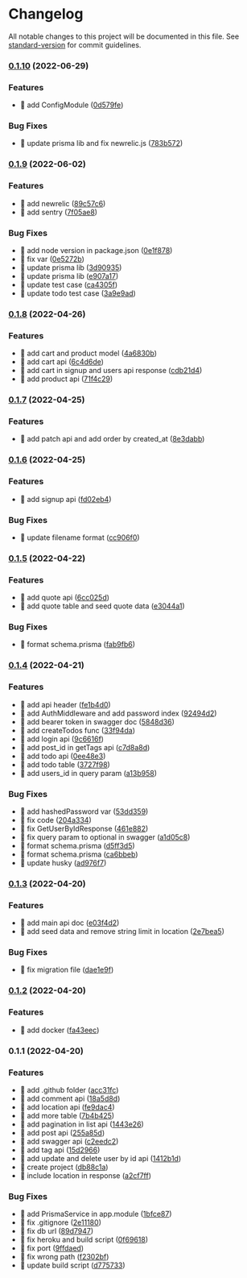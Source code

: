 # Changelog

All notable changes to this project will be documented in this file. See [standard-version](https://github.com/conventional-changelog/standard-version) for commit guidelines.

### [0.1.10](https://github.com/yeukfei02/dummy-api/compare/v0.1.9...v0.1.10) (2022-06-29)


### Features

* 🎸 add ConfigModule ([0d579fe](https://github.com/yeukfei02/dummy-api/commit/0d579fe0da4b271871bf09043e83a0e200c1392f))


### Bug Fixes

* 🐛 update prisma lib and fix newrelic.js ([783b572](https://github.com/yeukfei02/dummy-api/commit/783b572a2f0d3323fbf5bb39d482098cbe80cb8d))

### [0.1.9](https://github.com/yeukfei02/dummy-api/compare/v0.1.8...v0.1.9) (2022-06-02)


### Features

* 🎸 add newrelic ([89c57c6](https://github.com/yeukfei02/dummy-api/commit/89c57c69bc2b2fff27192b547b9125e6d798b31f))
* 🎸 add sentry ([7f05ae8](https://github.com/yeukfei02/dummy-api/commit/7f05ae8559f576e0118e68d45d9fb07405811997))


### Bug Fixes

* 🐛 add node version in package.json ([0e1f878](https://github.com/yeukfei02/dummy-api/commit/0e1f8780ab691468a693bc4625154e5236680531))
* 🐛 fix var ([0e5272b](https://github.com/yeukfei02/dummy-api/commit/0e5272b4f66fe0424493a43fe5db8530f78f9aaa))
* 🐛 update prisma lib ([3d90935](https://github.com/yeukfei02/dummy-api/commit/3d90935452af678d173af082bed66a6f1a684225))
* 🐛 update prisma lib ([e907a17](https://github.com/yeukfei02/dummy-api/commit/e907a176becb65fd360864f2e0ad0788737db5fd))
* 🐛 update test case ([ca4305f](https://github.com/yeukfei02/dummy-api/commit/ca4305ff45ffb37b79b55ea27f352e907ee617c9))
* 🐛 update todo test case ([3a9e9ad](https://github.com/yeukfei02/dummy-api/commit/3a9e9add3b4d1aac312b3fdd4e539e7567ea307f))

### [0.1.8](https://github.com/yeukfei02/dummy-api/compare/v0.1.7...v0.1.8) (2022-04-26)


### Features

* 🎸 add cart and product model ([4a6830b](https://github.com/yeukfei02/dummy-api/commit/4a6830be9a418e38bfbdfe6c4d9a49d5feb13a96))
* 🎸 add cart api ([6c4d6de](https://github.com/yeukfei02/dummy-api/commit/6c4d6dec8fe943ce3d5f4db0b7d449f2e14091d0))
* 🎸 add cart in signup and users api response ([cdb21d4](https://github.com/yeukfei02/dummy-api/commit/cdb21d4d532ca74991fc2f39ea52d89b51500848))
* 🎸 add product api ([71f4c29](https://github.com/yeukfei02/dummy-api/commit/71f4c297b2c5db00315e5317c9343c9039f94a69))

### [0.1.7](https://github.com/yeukfei02/dummy-api/compare/v0.1.6...v0.1.7) (2022-04-25)


### Features

* 🎸 add patch api and add order by created_at ([8e3dabb](https://github.com/yeukfei02/dummy-api/commit/8e3dabb4981f0a7da6dfa7ccf95677c1996d5dd1))

### [0.1.6](https://github.com/yeukfei02/dummy-api/compare/v0.1.5...v0.1.6) (2022-04-25)


### Features

* 🎸 add signup api ([fd02eb4](https://github.com/yeukfei02/dummy-api/commit/fd02eb49191ab2ebb4caf7af65d9814e8f9f4e1d))


### Bug Fixes

* 🐛 update filename format ([cc906f0](https://github.com/yeukfei02/dummy-api/commit/cc906f0262c0de5ad35d5190d0652dbfab17e8f9))

### [0.1.5](https://github.com/yeukfei02/dummy-api/compare/v0.1.4...v0.1.5) (2022-04-22)


### Features

* 🎸 add quote api ([6cc025d](https://github.com/yeukfei02/dummy-api/commit/6cc025db0eed135e4b57b3b9c283e07edbe9a23b))
* 🎸 add quote table and seed quote data ([e3044a1](https://github.com/yeukfei02/dummy-api/commit/e3044a1ad94f63700ef415629095c06bd2a4539a))


### Bug Fixes

* 🐛 format schema.prisma ([fab9fb6](https://github.com/yeukfei02/dummy-api/commit/fab9fb6dff68b45d8047c3532dacc5aa11a52576))

### [0.1.4](https://github.com/yeukfei02/dummy-api/compare/v0.1.3...v0.1.4) (2022-04-21)


### Features

* 🎸 add api header ([fe1b4d0](https://github.com/yeukfei02/dummy-api/commit/fe1b4d0c7d7dc7d26e9f1bb75231d53d13c05410))
* 🎸 add AuthMiddleware and add password index ([92494d2](https://github.com/yeukfei02/dummy-api/commit/92494d2f176aa1c85d4c915f6825c218933349a5))
* 🎸 add bearer token in swagger doc ([5848d36](https://github.com/yeukfei02/dummy-api/commit/5848d36899146a31b69e9dff796cfa2ffb14d8de))
* 🎸 add createTodos func ([33f94da](https://github.com/yeukfei02/dummy-api/commit/33f94da07102798c2c40190dffc99f9788068680))
* 🎸 add login api ([9c6616f](https://github.com/yeukfei02/dummy-api/commit/9c6616fa28053fd5db71db70dc28f44bbee66183))
* 🎸 add post_id in getTags api ([c7d8a8d](https://github.com/yeukfei02/dummy-api/commit/c7d8a8d87b380a9678edec63169f7910782e8a78))
* 🎸 add todo api ([0ee48e3](https://github.com/yeukfei02/dummy-api/commit/0ee48e3da7935f620ec2cdda832c888ec51483c4))
* 🎸 add todo table ([3727f98](https://github.com/yeukfei02/dummy-api/commit/3727f985b469e07c6ef24a8414182b046514175d))
* 🎸 add users_id in query param ([a13b958](https://github.com/yeukfei02/dummy-api/commit/a13b9588cb6292f4c161ac08f52be38a073652e6))


### Bug Fixes

* 🐛 add hashedPassword var ([53dd359](https://github.com/yeukfei02/dummy-api/commit/53dd359f1b267cbb52d30c12c682066b1d3ae979))
* 🐛 fix code ([204a334](https://github.com/yeukfei02/dummy-api/commit/204a334746b5aa2f19a71fb55af33a1e42c0c9a7))
* 🐛 fix GetUserByIdResponse ([461e882](https://github.com/yeukfei02/dummy-api/commit/461e8821a1f6ea4861a69a258dd2d84539122ed1))
* 🐛 fix query param to optional in swagger ([a1d05c8](https://github.com/yeukfei02/dummy-api/commit/a1d05c81ad69ec6ef3ebaf3197f4e5788ca634eb))
* 🐛 format schema.prisma ([d5ff3d5](https://github.com/yeukfei02/dummy-api/commit/d5ff3d570f6c995de0c2530869e8763b1554b8d4))
* 🐛 format schema.prisma ([ca6bbeb](https://github.com/yeukfei02/dummy-api/commit/ca6bbebf732a1312cdedbbe13da76c938e14610b))
* 🐛 update husky ([ad976f7](https://github.com/yeukfei02/dummy-api/commit/ad976f71646d012611fe0f07187eeae8d1bbc615))

### [0.1.3](https://github.com/yeukfei02/dummy-api/compare/v0.1.2...v0.1.3) (2022-04-20)


### Features

* 🎸 add main api doc ([e03f4d2](https://github.com/yeukfei02/dummy-api/commit/e03f4d210d54d22c6b7bb3c7ca5c93b28e6f14c2))
* 🎸 add seed data and remove string limit in location ([2e7bea5](https://github.com/yeukfei02/dummy-api/commit/2e7bea54e86bd7285d2f26e53de816d3312a8731))


### Bug Fixes

* 🐛 fix migration file ([dae1e9f](https://github.com/yeukfei02/dummy-api/commit/dae1e9f37c61a3127cc2190c6a14e8c09c39af18))

### [0.1.2](https://github.com/yeukfei02/dummy-api/compare/v0.1.1...v0.1.2) (2022-04-20)


### Features

* 🎸 add docker ([fa43eec](https://github.com/yeukfei02/dummy-api/commit/fa43eec719e10880a0a77f88ead0c7634fde70d5))

### 0.1.1 (2022-04-20)


### Features

* 🎸 add .github folder ([acc31fc](https://github.com/yeukfei02/dummy-api/commit/acc31fca4037846ae3f132bc85358d9304ffbefd))
* 🎸 add comment api ([18a5d8d](https://github.com/yeukfei02/dummy-api/commit/18a5d8dfe0bd3e0d75cd3dbd28a75b5cabee7078))
* 🎸 add location api ([fe9dac4](https://github.com/yeukfei02/dummy-api/commit/fe9dac438e5f68c0f4df06f2ddbced9833866eaf))
* 🎸 add more table ([7b4b425](https://github.com/yeukfei02/dummy-api/commit/7b4b425edaa1fb9e68009dc91feda4186c8e6c9e))
* 🎸 add pagination in list api ([1443e26](https://github.com/yeukfei02/dummy-api/commit/1443e266f31722298dc2c4184a2eb7b651c9c8cf))
* 🎸 add post api ([255a85d](https://github.com/yeukfei02/dummy-api/commit/255a85dc6e59ced06f591680cccb3b611677a23a))
* 🎸 add swagger api ([c2eedc2](https://github.com/yeukfei02/dummy-api/commit/c2eedc2d8fd87f53ea499c4543b858f54ff1ec6c))
* 🎸 add tag api ([15d2966](https://github.com/yeukfei02/dummy-api/commit/15d2966f96acbcc232e5e775705865fc82c02cc0))
* 🎸 add update and delete user by id api ([1412b1d](https://github.com/yeukfei02/dummy-api/commit/1412b1decf47976027a7922cc7bbdd44e60fafd0))
* 🎸 create project ([db88c1a](https://github.com/yeukfei02/dummy-api/commit/db88c1af239b1db46e7c7ee141d454957efb7baf))
* 🎸 include location in response ([a2cf7ff](https://github.com/yeukfei02/dummy-api/commit/a2cf7ff977aa82afa4e20723757c884451ef2bd5))


### Bug Fixes

* 🐛 add PrismaService in app.module ([1bfce87](https://github.com/yeukfei02/dummy-api/commit/1bfce87a3283b839f06812728b6c222e2e1fb3dc))
* 🐛 fix .gitignore ([2e11180](https://github.com/yeukfei02/dummy-api/commit/2e11180cfb06dabca1eedec76da586c0be47367c))
* 🐛 fix db url ([89d7947](https://github.com/yeukfei02/dummy-api/commit/89d7947c774e7ad5d3818aabb28cb37853b7aab9))
* 🐛 fix heroku and build script ([0f69618](https://github.com/yeukfei02/dummy-api/commit/0f696183609cb99ddcad2cb98b907913d036e62a))
* 🐛 fix port ([9ffdaed](https://github.com/yeukfei02/dummy-api/commit/9ffdaede67b209950ee84b48299ff33ab96af2f6))
* 🐛 fix wrong path ([f2302bf](https://github.com/yeukfei02/dummy-api/commit/f2302bf2739a198219f7a16749b7055bacb0f858))
* 🐛 update build script ([d775733](https://github.com/yeukfei02/dummy-api/commit/d7757332acc2c25e3f8254ccaa894840f1dafe40))
